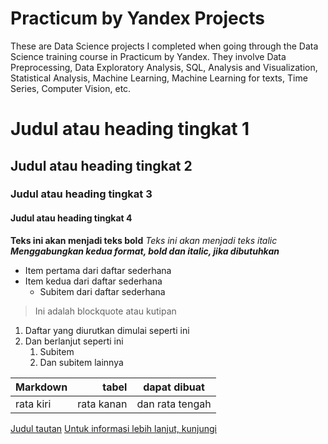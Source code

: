# Practicum by Yandex Projects
These are Data Science projects I completed when going through the Data Science training course in Practicum by Yandex. They involve Data Preprocessing, Data Exploratory Analysis, SQL, Analysis and Visualization, Statistical Analysis, Machine Learning, Machine Learning for texts, Time Series, Computer Vision, etc.

# Judul atau heading tingkat 1
## Judul atau heading tingkat 2
### Judul atau heading tingkat 3
#### Judul atau heading tingkat 4

**Teks ini akan menjadi teks bold**
*Teks ini akan menjadi teks italic*
***Menggabungkan kedua format, bold dan italic, jika dibutuhkan***

- Item pertama dari daftar sederhana
- Item kedua dari daftar sederhana
    - Subitem dari daftar sederhana
> Ini adalah blockquote atau kutipan

1. Daftar yang diurutkan dimulai seperti ini
2. Dan berlanjut seperti ini
    1. Subitem
    2. Dan subitem lainnya

| Markdown              | tabel                 | dapat dibuat                      |
| :-------------------- | ---------------------: |:---------------------------:|
|     rata kiri      |     rata kanan     |      dan rata tengah          |


[Judul tautan](http://www.example.com "Link title")
[Untuk informasi lebih lanjut, kunjungi](https://daringfireball.net/projects/markdown/)
